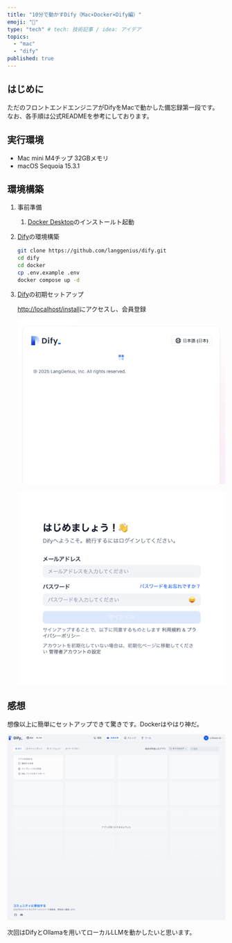 ```yaml
---
title: "10分で動かすDify（Mac×Docker×Dify編）"
emoji: "🐷"
type: "tech" # tech: 技術記事 / idea: アイデア
topics:
  - "mac"
  - "dify"
published: true
---
```


## はじめに

ただのフロントエンドエンジニアがDifyをMacで動かした備忘録第一段です。
なお、各手順は公式READMEを参考にしております。

## 実行環境

- Mac mini M4チップ 32GBメモリ
- macOS Sequoia 15.3.1

## 環境構築

1. 事前準備

   1. [Docker Desktop](https://www.docker.com/ja-jp/)のインストールト起動

1. [Dify](https://github.com/langgenius/dify)の環境構築

   ```bash
   git clone https://github.com/langgenius/dify.git
   cd dify
   cd docker
   cp .env.example .env
   docker compose up -d
   ```

1. [Dify](https://github.com/langgenius/dify)の初期セットアップ

    [http://localhost/install](http://localhost/install)にアクセスし、会員登録

   ![](/images/dify/setup-1.png)

   ![](/images/dify/setup-2.png)

## 感想

想像以上に簡単にセットアップできて驚きです。Dockerはやはり神だ。

![](/images/dify/setup-3.png)

次回はDifyとOllamaを用いてローカルLLMを動かしたいと思います。
